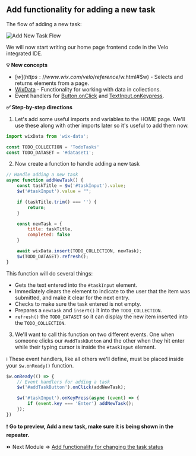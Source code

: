 ## Add functionality for adding a new task

The flow of adding a new task:

<p><img src="assets/add-new-task-flow.png" alt="Add New Task Flow"></p>

We will now start writing our home page frontend code in the Velo integrated IDE.

**:bulb: New concepts**

- [$w](https://www.wix.com/velo/reference/$w.html#$w) - Selects and returns elements from a page.
- [WixData](https://www.wix.com/velo/reference/wix-data.html) - Functionality for working with data in collections.
- Event handlers for [Button.onClick](https://www.wix.com/velo/reference/$w.Button.html#onClick) and [TextInput.onKeypress](https://www.wix.com/velo/reference/$w/textinput/onkeypress).

**:white_check_mark: Step-by-step directions**

1. Let's add some useful imports and variables to the HOME page. We'll use these along with other imports later so it's useful to add them now.

```js
import wixData from 'wix-data';

const TODO_COLLECTION = 'TodoTasks'
const TODO_DATASET = '#dataset1';
```

2. Now create a function to handle adding a new task

```js
// Handle adding a new task
async function addNewTask() {
    const taskTitle = $w('#taskInput').value;
	$w('#taskInput').value = "";

    if (taskTitle.trim() === '') {
        return;
    }

    const newTask = {
        title: taskTitle,
        completed: false
    }

    await wixData.insert(TODO_COLLECTION, newTask);
    $w(TODO_DATASET).refresh();
}
```

This function will do several things:
- Gets the text entered into the `#taskInput` element.
- Immediately clears the element to indicate to the user that the item was submitted, and make it clear for the next entry.
- Checks to make sure the task entered is not empty.
- Prepares a `newTask` and `insert()` it into the `TODO_COLLECTION`.
- `refresh()` the `TODO_DATASET` so it can display the new item inserted into the `TODO_COLLECTION`.

3. We'll want to call this function on two different events. One when someone clicks our `#addTaskButton` and the other when they hit enter while their typing cursor is inside the `#taskInput` element.

:information_source: These event handlers, like all others we'll define, must be placed inside your `$w.onReady()` function.

```js
$w.onReady(() => {
    // Event handlers for adding a task
    $w('#addTaskButton').onClick(addNewTask);

    $w('#taskInput').onKeyPress(async (event) => {
        if (event.key === 'Enter') addNewTask();
    });
})
```

:exclamation: **Go to preview, Add a new task, make sure it is being shown in the repeater.**

:fast_forward: Next Module => [Add functionality for changing the task status](CHANGE_TASK_STATUS.md)
